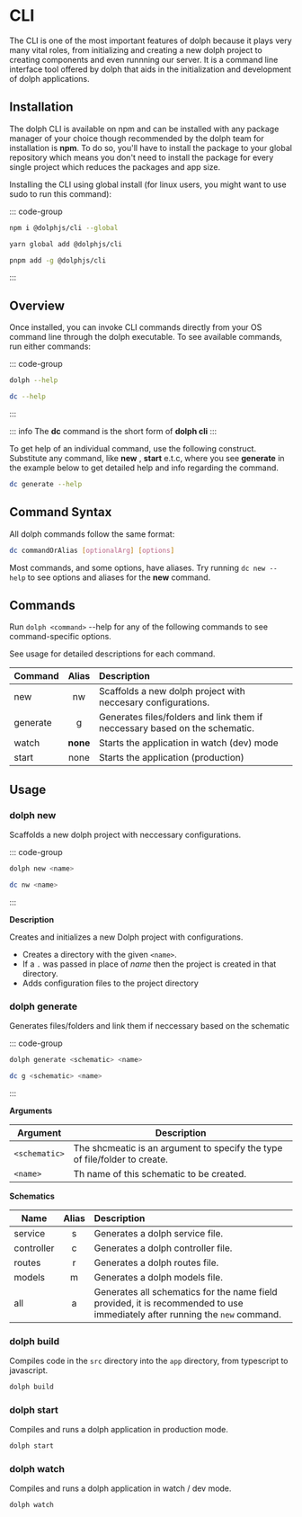 # CLI

The CLI is one of the most important features of dolph because it plays very many vital roles, from initializing and creating a new dolph project to creating components and even runnning our server. It is a command line interface tool offered by dolph that aids in the initialization and development of dolph applications.

## Installation

The dolph CLI is available on npm and can be installed with any package manager of your choice though recommended by the dolph team for installation is **npm**. To do so, you'll have to install the package to your global repository which means you don't need to install the package for every single project which reduces the packages and app size.

Installing the CLI using global install (for linux users, you might want to use sudo to run this command):

::: code-group

```sh [npm]
npm i @dolphjs/cli --global
```

```sh [yarn]
yarn global add @dolphjs/cli
```

```sh [pnpm]
pnpm add -g @dolphjs/cli
```

:::

## Overview

Once installed, you can invoke CLI commands directly from your OS command line through the dolph executable. To see available commands, run either commands:

::: code-group

```sh [normal]
dolph --help
```

```sh [short]
dc --help
```

:::

::: info
The **dc** command is the short form of **dolph cli**
:::

To get help of an individual command, use the following construct. Substitute any command, like **new** , **start** e.t.c, where you see **generate** in the example below to get detailed help and info regarding the command.

```sh
dc generate --help
```

## Command Syntax

All dolph commands follow the same format:

```sh
dc commandOrAlias [optionalArg] [options]
```

Most commands, and some options, have aliases. Try running `dc new --help` to see options and aliases for the **new** command.

## Commands

Run `dolph <command>` --help for any of the following commands to see command-specific options.

See usage for detailed descriptions for each command.

| Command  |  Alias   | Description                                                                 |
| -------- | :------: | :-------------------------------------------------------------------------- |
| new      |    nw    | Scaffolds a new dolph project with neccesary configurations.                |
| generate |    g     | Generates files/folders and link them if neccessary based on the schematic. |
| watch    | **none** | Starts the application in watch (dev) mode                                  |
| start    |   none   | Starts the application (production)                                         |

## Usage

### dolph new

Scaffolds a new dolph project with neccessary configurations.

::: code-group

```sh [normal]
dolph new <name>
```

```sh [short]
dc nw <name>
```

:::

**Description**

Creates and initializes a new Dolph project with configurations.

- Creates a directory with the given `<name>`.
- If a `.` was passed in place of _name_ then the project is created in that directory.
- Adds configuration files to the project directory

### dolph generate

Generates files/folders and link them if neccessary based on the schematic

::: code-group

```sh [normal]
dolph generate <schematic> <name>
```

```sh [short]
dc g <schematic> <name>
```

:::

**Arguments**

| Argument      | Description                                                                |
| ------------- | -------------------------------------------------------------------------- |
| `<schematic>` | The shcmeatic is an argument to specify the type of file/folder to create. |
| `<name>`      | Th name of this schematic to be created.                                   |

**Schematics**

| Name       | Alias | Description                                                                                                                 |
| ---------- | :---: | :-------------------------------------------------------------------------------------------------------------------------- |
| service    |   s   | Generates a dolph service file.                                                                                             |
| controller |   c   | Generates a dolph controller file.                                                                                          |
| routes     |   r   | Generates a dolph routes file.                                                                                              |
| models     |   m   | Generates a dolph models file.                                                                                              |
| all        |   a   | Generates all schematics for the name field provided, it is recommended to use immediately after running the `new` command. |

### dolph build

Compiles code in the `src` directory into the `app` directory, from typescript to javascript.

```sh
dolph build
```

### dolph start

Compiles and runs a dolph application in production mode.

```sh
dolph start
```

### dolph watch

Compiles and runs a dolph application in watch / dev mode.

```sh
dolph watch
```
